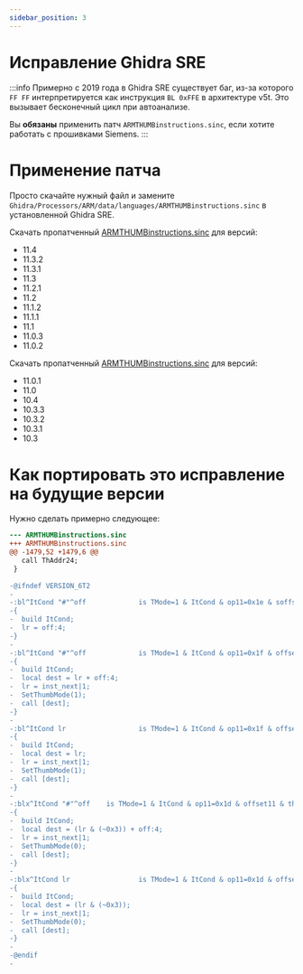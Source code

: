 ```yaml
---
sidebar_position: 3
---
```


# Исправление Ghidra SRE

:::info
Примерно с 2019 года в Ghidra SRE существует баг, из-за которого `FF FF` интерпретируется как инструкция `BL 0xFFE` в архитектуре v5t. Это вызывает бесконечный цикл при автоанализе.

Вы **обязаны** применить патч `ARMTHUMBinstructions.sinc`, если хотите работать с прошивками Siemens.
:::

# Применение патча

Просто скачайте нужный файл и замените `Ghidra/Processors/ARM/data/languages/ARMTHUMBinstructions.sinc` в установленной Ghidra SRE.

Скачать пропатченный [ARMTHUMBinstructions.sinc](fixes/11.0.2+/ARMTHUMBinstructions.sinc) для версий:
- 11.4
- 11.3.2
- 11.3.1
- 11.3
- 11.2.1
- 11.2
- 11.1.2
- 11.1.1
- 11.1
- 11.0.3
- 11.0.2

Скачать пропатченный [ARMTHUMBinstructions.sinc](fixes/10.3+/ARMTHUMBinstructions.sinc) для версий:
- 11.0.1
- 11.0
- 10.4
- 10.3.3
- 10.3.2
- 10.3.1
- 10.3

# Как портировать это исправление на будущие версии

Нужно сделать примерно следующее:
```diff
--- ARMTHUMBinstructions.sinc
+++ ARMTHUMBinstructions.sinc
@@ -1479,52 +1479,6 @@
   call ThAddr24;
 }
 
-@ifndef VERSION_6T2
-
-:bl^ItCond "#"^off             is TMode=1 & ItCond & op11=0x1e & soffset11 [ off = inst_start + 4 + (soffset11 << 12); ]
-{
-  build ItCond;
-  lr = off:4;
-}
-
-:bl^ItCond "#"^off             is TMode=1 & ItCond & op11=0x1f & offset11 [ off = offset11 << 1; ]
-{
-  build ItCond;
-  local dest = lr + off:4;
-  lr = inst_next|1;
-  SetThumbMode(1);
-  call [dest];
-}
-
-:bl^ItCond lr                  is TMode=1 & ItCond & op11=0x1f & offset11=0 & lr
-{
-  build ItCond;
-  local dest = lr;
-  lr = inst_next|1;
-  SetThumbMode(1);
-  call [dest];
-}
-
-:blx^ItCond "#"^off    is TMode=1 & ItCond & op11=0x1d & offset11 & thc0000=0 [ off = offset11 << 1; ]
-{
-  build ItCond;
-  local dest = (lr & (~0x3)) + off:4;
-  lr = inst_next|1;
-  SetThumbMode(0);
-  call [dest];
-}
-
-:blx^ItCond lr                 is TMode=1 & ItCond & op11=0x1d & offset11=0 & thc0000=0 & lr
-{
-  build ItCond;
-  local dest = (lr & (~0x3));
-  lr = inst_next|1;
-  SetThumbMode(0);
-  call [dest];
-}
-
-@endif
-
```
